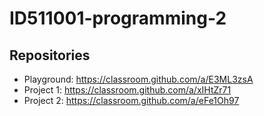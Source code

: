 # ID511001-programming-2

## Repositories

- Playground: https://classroom.github.com/a/E3ML3zsA
- Project 1: https://classroom.github.com/a/xIHtZr71
- Project 2: https://classroom.github.com/a/eFe1Oh97
